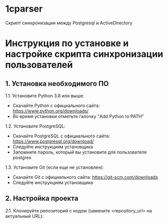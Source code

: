# 1cparser
Скрипт синхронизации между Postgresql и ActiveDirectory
# Инструкция по установке и настройке скрипта синхронизации пользователей

## 1. Установка необходимого ПО

1.1. Установите Python 3.8 или выше:
   - Скачайте Python с официального сайта: https://www.python.org/downloads/
   - Во время установки отметьте галочку "Add Python to PATH"

1.2. Установите PostgreSQL:
   - Скачайте PostgreSQL с официального сайта: https://www.postgresql.org/download/
   - Следуйте инструкциям установщика
   - Запомните пароль, который вы установите для пользователя postgres

1.3. Установите Git (если еще не установлен):
   - Скачайте Git с официального сайта: https://git-scm.com/downloads
   - Следуйте инструкциям установщика

## 2. Настройка проекта

2.1. Клонируйте репозиторий с кодом (замените <repository_url> на актуальный URL):
